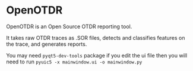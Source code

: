 # OpenOTDR
OpenOTDR is an Open Source OTDR reporting tool.

It takes raw OTDR traces as .SOR files, detects and classifies features on the trace, and generates reports.


You may need `pyqt5-dev-tools` package if you edit the ui file
then you will need to run `pyuic5 -x mainwindow.ui -o mainwindow.py`
